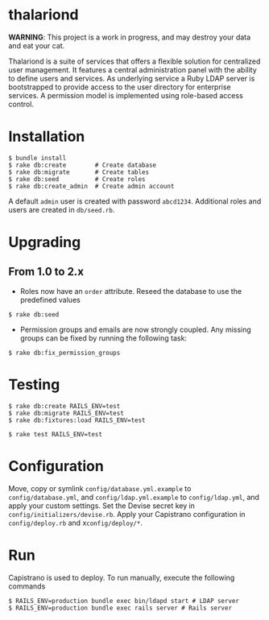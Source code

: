 # thalariond

**WARNING**: This project is a work in progress, and may destroy your data and eat your cat.

Thalariond is a suite of services that offers a flexible solution for centralized user management. It features a central administration panel with the ability to define users and services. As underlying service a Ruby LDAP server is bootstrapped to provide access to the user directory for enterprise services.
A permission model is implemented using role-based access control.

# Installation

```
$ bundle install
$ rake db:create        # Create database
$ rake db:migrate       # Create tables
$ rake db:seed          # Create roles
$ rake db:create_admin  # Create admin account
```

A default `admin` user is created with password `abcd1234`. Additional roles and users are created in `db/seed.rb`.

# Upgrading

## From 1.0 to 2.x

- Roles now have an `order` attribute. Reseed the database to use the predefined values

```
$ rake db:seed
```

- Permission groups and emails are now strongly coupled. Any missing groups can be fixed by running the following task:

```
$ rake db:fix_permission_groups
```


# Testing

```
$ rake db:create RAILS_ENV=test
$ rake db:migrate RAILS_ENV=test
$ rake db:fixtures:load RAILS_ENV=test

$ rake test RAILS_ENV=test
```

# Configuration

Move, copy or symlink `config/database.yml.example` to `config/database.yml`, and `config/ldap.yml.example` to `config/ldap.yml`, and apply your custom settings.
Set the Devise secret key in `config/initializers/devise.rb`. Apply your Capistrano configuration in `config/deploy.rb` and x`config/deploy/*`.

# Run

Capistrano is used to deploy.
To run manually, execute the following commands
```
$ RAILS_ENV=production bundle exec bin/ldapd start # LDAP server
$ RAILS_ENV=production bundle exec rails server # Rails server
```
